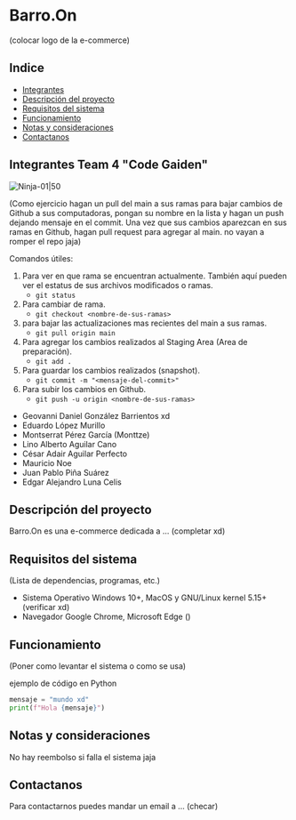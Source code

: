 # Barro.On
(colocar logo de la e-commerce)

## Indice
- [Integrantes](#integrantes-team-4-code-gaiden)
- [Descripción del proyecto](#descripción-del-proyecto)
- [Requisitos del sistema](#requisitos-del-sistema)
- [Funcionamiento](#funcionamiento)
- [Notas y consideraciones](#notas-y-consideraciones)
- [Contactanos](#contactanos)


## Integrantes Team 4 "Code Gaiden"
![Ninja-01|50](https://github.com/Daniel-GB0319/proyecto-ch39/assets/83619266/003f3b5f-9c20-4c2a-b13c-8ebba2910f5b)


(Como ejercicio hagan un pull del main a sus ramas para bajar cambios de Github a sus computadoras, pongan su nombre en la lista
 y hagan un push dejando mensaje en el commit. Una vez que sus cambios aparezcan en sus ramas en Github, hagan pull request para agregar al
 main. no vayan a romper el repo jaja)

Comandos útiles:
1. Para ver en que rama se encuentran actualmente. También aquí pueden ver el estatus de sus archivos modificados o ramas. 
    - ``` git status ```
2. Para cambiar de rama.
    - ```git checkout <nombre-de-sus-ramas>``` 
3. para bajar las actualizaciones mas recientes del main a sus ramas.
    - ```git pull origin main``` 
4. Para agregar los cambios realizados al Staging Area (Area de preparación).
    - ```git add .``` 
5. Para guardar los cambios realizados (snapshot).
    - ```git commit -m "<mensaje-del-commit>"``` 
6. Para subir los cambios en Github.
    - ```git push -u origin <nombre-de-sus-ramas>```     


- Geovanni Daniel González Barrientos  xd   
- Eduardo López Murillo
- Montserrat Pérez García (Monttze)
- Lino Alberto Aguilar Cano
- César Adair Aguilar Perfecto
- Mauricio Noe
- Juan Pablo Piña Suárez
- Edgar Alejandro Luna Celis



## Descripción del proyecto
Barro.On es una e-commerce dedicada a ... (completar xd) 

## Requisitos del sistema
(Lista de dependencias, programas, etc.)
- Sistema Operativo Windows 10+, MacOS y GNU/Linux kernel 5.15+ (verificar xd)
- Navegador Google Chrome, Microsoft Edge ()

## Funcionamiento
 (Poner como levantar el sistema o como se usa)

ejemplo de código en Python 
```python
mensaje = "mundo xd"
print(f"Hola {mensaje}")
```

## Notas y consideraciones 
No hay reembolso si falla el sistema jaja

## Contactanos
Para contactarnos puedes mandar un email a ... (checar)

